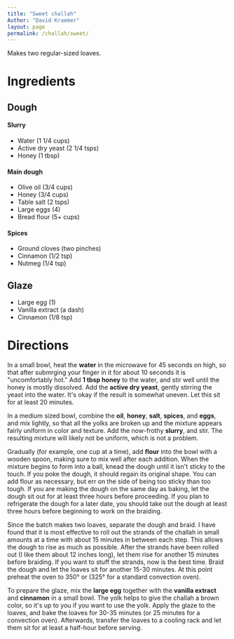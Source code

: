 ```yaml
---
title: "Sweet challah"
Author: "David Kraemer"
layout: page
permalink: /challah/sweet/
---
```


Makes two regular-sized loaves.

# Ingredients

## Dough

#### Slurry

* Water (1 1/4 cups)
* Active dry yeast (2 1/4 tsps)
* Honey (1 tbsp)

#### Main dough

* Olive oil (3/4 cups)
* Honey (3/4 cups)
* Table salt (2 tsps)
* Large eggs (4)
* Bread flour (5+ cups)

#### Spices

* Ground cloves (two pinches)
* Cinnamon (1/2 tsp)
* Nutmeg (1/4 tsp)

## Glaze

* Large egg (1)
* Vanilla extract (a dash)
* Cinnamon (1/8 tsp)

# Directions

In a small bowl, heat the **water** in the microwave for 45 seconds on high, so
that after submrging your finger in it for about 10 seconds it is "uncomfortably
hot." Add **1 tbsp honey** to the water, and stir well until the honey is mostly
dissolved. Add the **active dry yeast**, gently stirring the yeast into the
water. It's okay if the result is somewhat uneven. Let this sit for at least 20
minutes.

In a medium sized bowl, combine the **oil**, **honey**, **salt**, **spices**,
and **eggs**, and mix lightly, so that all the yolks are broken up and the
mixture appears fairly uniform in color and texture. Add the now-frothy
**slurry**, and stir. The resulting mixture will likely not be uniform, which is
not a problem.

Gradually (for example, one cup at a time), add **flour** into the bowl with a
wooden spoon, making sure to mix well after each addition. When the mixture
begins to form into a ball, knead the dough until it isn't sticky to the touch.
If you poke the dough, it should regain its original shape. You can add flour as
necessary, but err on the side of being too sticky than too tough. If you are
making the dough on the same day as baking, let the dough sit out for at least
three hours before proceeding. If you plan to refrigerate the dough for a later
date, you should take out the dough at least three hours before beginning to
work on the braiding.

Since the batch makes two loaves, separate the dough and braid. I have found
that it is most effective to roll out the strands of the challah in small
amounts at a time with about 15 minutes in between each step. This allows the
dough to rise as much as possible. After the strands have been rolled out (I
like them about 12 inches long), let them rise for another 15 minutes before
braiding. If you want to stuff the strands, now is the best time. Braid the
dough and let the loaves sit for another 15-30 minutes. At this point preheat
the oven to 350° or (325° for a standard convection oven).

To prepare the glaze, mix the **large egg** together with the **vanilla
extract** and **cinnamon** in a small bowl. The yolk helps to give the challah a
brown color, so it's up to you if you want to use the yolk. Apply the glaze to
the loaves, and bake the loaves for 30-35 minutes (or 25 minutes for a
convection oven). Afterwards, transfer the loaves to a cooling rack and let them
sit for at least a half-hour before serving.

